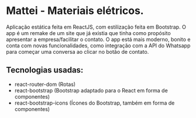 # Mattei - Materiais elétricos.

Aplicação estática feita em ReactJS, com estilização feita em Bootstrap.
O app é um remake de um site que já existia que tinha como propósito apresentar a empresa/facilitar o contato.
O app está mais moderno, bonito e conta com novas funcionalidades, como integração com a API do Whatsapp para começar uma conversa ao clicar no botão de contato.

## Tecnologias usadas:

 - react-router-dom (Rotas)
 - react-bootstrap (Bootstrap adaptado para o React em forma de componentes)
 - react-bootstrap-icons (Ícones do Bootstrap, também em forma de componentes)
